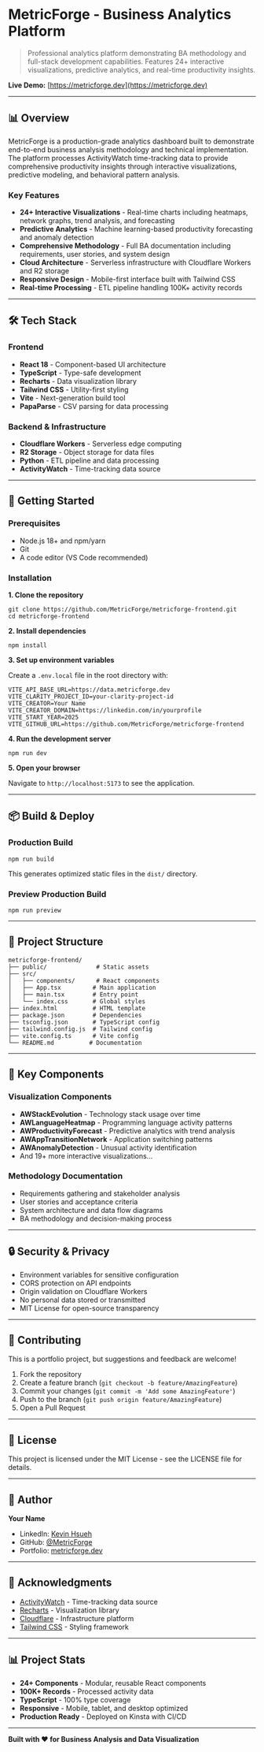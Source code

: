 # MetricForge - Business Analytics Platform

> Professional analytics platform demonstrating BA methodology and full-stack development capabilities. Features 24+ interactive visualizations, predictive analytics, and real-time productivity insights.

**Live Demo:** [https://metricforge.dev](https://metricforge.dev)

---

## 📊 Overview

MetricForge is a production-grade analytics dashboard built to demonstrate end-to-end business analysis methodology and technical implementation. The platform processes ActivityWatch time-tracking data to provide comprehensive productivity insights through interactive visualizations, predictive modeling, and behavioral pattern analysis.

### Key Features

- **24+ Interactive Visualizations** - Real-time charts including heatmaps, network graphs, trend analysis, and forecasting
- **Predictive Analytics** - Machine learning-based productivity forecasting and anomaly detection
- **Comprehensive Methodology** - Full BA documentation including requirements, user stories, and system design
- **Cloud Architecture** - Serverless infrastructure with Cloudflare Workers and R2 storage
- **Responsive Design** - Mobile-first interface built with Tailwind CSS
- **Real-time Processing** - ETL pipeline handling 100K+ activity records

---

## 🛠️ Tech Stack

### Frontend
- **React 18** - Component-based UI architecture
- **TypeScript** - Type-safe development
- **Recharts** - Data visualization library
- **Tailwind CSS** - Utility-first styling
- **Vite** - Next-generation build tool
- **PapaParse** - CSV parsing for data processing

### Backend & Infrastructure
- **Cloudflare Workers** - Serverless edge computing
- **R2 Storage** - Object storage for data files
- **Python** - ETL pipeline and data processing
- **ActivityWatch** - Time-tracking data source

---

## 🚀 Getting Started

### Prerequisites

- Node.js 18+ and npm/yarn
- Git
- A code editor (VS Code recommended)

### Installation

**1. Clone the repository**

    git clone https://github.com/MetricForge/metricforge-frontend.git
    cd metricforge-frontend

**2. Install dependencies**

    npm install

**3. Set up environment variables**

Create a `.env.local` file in the root directory with:

    VITE_API_BASE_URL=https://data.metricforge.dev
    VITE_CLARITY_PROJECT_ID=your-clarity-project-id
    VITE_CREATOR=Your Name
    VITE_CREATOR_DOMAIN=https://linkedin.com/in/yourprofile
    VITE_START_YEAR=2025
    VITE_GITHUB_URL=https://github.com/MetricForge/metricforge-frontend

**4. Run the development server**

    npm run dev

**5. Open your browser**

Navigate to `http://localhost:5173` to see the application.

---

## 📦 Build & Deploy

### Production Build

    npm run build

This generates optimized static files in the `dist/` directory.

### Preview Production Build

    npm run preview

---

## 📁 Project Structure

    metricforge-frontend/
    ├── public/              # Static assets
    ├── src/
    │   ├── components/      # React components
    │   ├── App.tsx         # Main application
    │   ├── main.tsx        # Entry point
    │   └── index.css       # Global styles
    ├── index.html          # HTML template
    ├── package.json        # Dependencies
    ├── tsconfig.json       # TypeScript config
    ├── tailwind.config.js  # Tailwind config
    ├── vite.config.ts      # Vite config
    └── README.md          # Documentation

---

## 🎨 Key Components

### Visualization Components
- **AWStackEvolution** - Technology stack usage over time
- **AWLanguageHeatmap** - Programming language activity patterns
- **AWProductivityForecast** - Predictive analytics with trend analysis
- **AWAppTransitionNetwork** - Application switching patterns
- **AWAnomalyDetection** - Unusual activity identification
- And 19+ more interactive visualizations...

### Methodology Documentation
- Requirements gathering and stakeholder analysis
- User stories and acceptance criteria
- System architecture and data flow diagrams
- BA methodology and decision-making process

---

## 🔒 Security & Privacy

- Environment variables for sensitive configuration
- CORS protection on API endpoints
- Origin validation on Cloudflare Workers
- No personal data stored or transmitted
- MIT License for open-source transparency

---

## 🤝 Contributing

This is a portfolio project, but suggestions and feedback are welcome!

1. Fork the repository
2. Create a feature branch (`git checkout -b feature/AmazingFeature`)
3. Commit your changes (`git commit -m 'Add some AmazingFeature'`)
4. Push to the branch (`git push origin feature/AmazingFeature`)
5. Open a Pull Request

---

## 📝 License

This project is licensed under the MIT License - see the LICENSE file for details.

---

## 👤 Author

**Your Name**
- LinkedIn: [Kevin Hsueh](https://www.linkedin.com/in/kevinkhsueh/)
- GitHub: [@MetricForge](https://github.com/MetricForge)
- Portfolio: [metricforge.dev](https://metricforge.dev)

---

## 🙏 Acknowledgments

- [ActivityWatch](https://activitywatch.net/) - Time-tracking data source
- [Recharts](https://recharts.org/) - Visualization library
- [Cloudflare](https://www.cloudflare.com/) - Infrastructure platform
- [Tailwind CSS](https://tailwindcss.com/) - Styling framework

---

## 📊 Project Stats

- **24+ Components** - Modular, reusable React components
- **100K+ Records** - Processed activity data
- **TypeScript** - 100% type coverage
- **Responsive** - Mobile, tablet, and desktop optimized
- **Production Ready** - Deployed on Kinsta with CI/CD

---

**Built with ❤️ for Business Analysis and Data Visualization**
